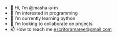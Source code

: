 - 👋 Hi, I’m @masha-a-m
- 👀 I’m interested in programming
- 🌱 I’m currently learning python
- 💞️ I’m looking to collaborate on projects
- 📫 How to reach me escritoramaree@gmail.com

<!---
masha-a-m/masha-a-m is a ✨ special ✨ repository because its `README.md` (this file) appears on your GitHub profile.
You can click the Preview link to take a look at your changes.
--->

